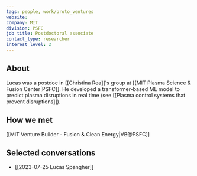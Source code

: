 ```yaml
---
tags: people, work/proto_ventures
website: 
company: MIT
division: PSFC
job title: Postdoctoral associate
contact_type: researcher
interest_level: 2
---
```

## About
Lucas was a postdoc in [[Christina Rea]]'s group at [[MIT Plasma Science & Fusion Center|PSFC]]. He developed a transformer-based ML model to predict plasma disruptions in real time (see [[Plasma control systems that prevent disruptions]]).
## How we met
[[MIT Venture Builder - Fusion & Clean Energy|VB@PSFC]]
## Selected conversations
- [[2023-07-25 Lucas Spangher]]